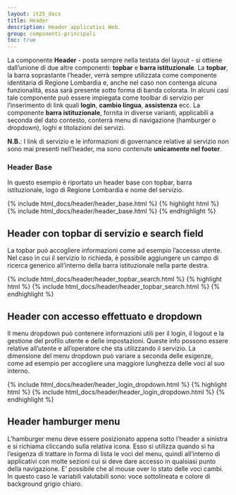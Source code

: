 ```yaml
---
layout: it25_docs
title: Header
description: Header applicativi Web.
group: componenti-principali
toc: true
---
```


La componente **Header** - posta sempre nella testata del layout - si ottiene dall’unione di due altre componenti: **topbar** e **barra istituzionale**.
La **topbar**, la barra soprastante l’header, verrà sempre utilizzata come componente identitaria di Regione Lombardia e, anche nel caso non contenga alcuna funzionalità, essa sarà presente sotto forma di banda colorata. In alcuni casi tale componente può essere impiegata come toolbar di servizio per l’inserimento di link quali **login**, **cambio lingua**, **assistenza** ecc.
La componente **barra istituzionale**, fornita in diverse varianti, applicabili a seconda del dato contesto, conterrà menu di navigazione (hamburger o dropdown), loghi e titolazioni dei servizi.

**N.B.**: I link di servizio e le informazioni di governance relative al servizio non sono mai presenti nell’header, ma sono contenute **unicamente nel footer**.

### Header Base

In questo esempio è riportato un header base con topbar, barra istituzionale, logo di Regione Lombardia e nome del servizio.

{% include html_docs/header/header_base.html %}
{% highlight html %}
{% include html_docs/header/header_base.html %}
{% endhighlight %}

## Header con topbar di servizio e search field

La topbar può accogliere informazioni come ad esempio l’accesso utente. Nel caso in cui il servizio lo richieda, è possibile aggiungere un campo di ricerca generico all’interno della barra istituzionale nella parte destra.

{% include html_docs/header/header_topbar_search.html %}
{% highlight html %}
{% include html_docs/header/header_topbar_search.html %}
{% endhighlight %}

## Header con accesso effettuato e dropdown

Il menu dropdown può contenere informazioni utili per il login, il logout e la gestione del profilo utente e delle impostazioni. Queste info possono essere relative all’utente e all’operatore che sta utilizzando il servizio. La dimensione del menu dropdown può variare a
seconda delle esigenze, come ad esempio per accogliere una maggiore lunghezza delle voci al suo interno.

{% include html_docs/header/header_login_dropdown.html %}
{% highlight html %}
{% include html_docs/header/header_login_dropdown.html %}
{% endhighlight %}

## Header hamburger menu

L’hamburger menu deve essere posizionato appena sotto l’header a sinistra e si richiama cliccando sulla relativa icona. Esso si utilizza quando si ha l’esigenza di trattare in forma di lista le voci del menu, quindi all’interno di applicativi con molte sezioni cui si deve dare accesso in qualsiasi punto della navigazione. E’ possibile che al mouse over lo stato delle voci cambi. In questo caso le variabili valutabili sono: voce sottolineata e colore di background grigio chiaro.
